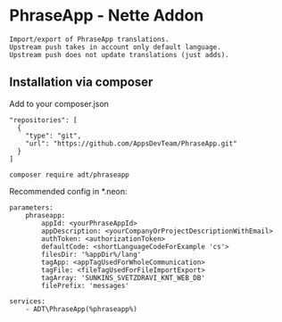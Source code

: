 PhraseApp - Nette Addon
============

````
Import/export of PhraseApp translations.
Upstream push takes in account only default language.
Upstream push does not update translations (just adds).
````

Installation via composer
------------

Add to your composer.json
````
"repositories": [
  {
    "type": "git",
    "url": "https://github.com/AppsDevTeam/PhraseApp.git"
  }
]
````

````
composer require adt/phraseapp
````

Recommended config in *.neon:

````
parameters:
	phraseapp:
		appId: <yourPhraseAppId>
		appDescription: <yourCompanyOrProjectDescriptionWithEmail>
		authToken: <authorizationToken>
		defaultCode: <shortLanguageCodeForExample 'cs'>
		filesDir: '%appDir%/lang'
		tagApp: <appTagUsedForWholeCommunication>
		tagFile: <fileTagUsedForFileImportExport>
		tagArray: 'SUNKINS_SVETZDRAVI_KNT_WEB_DB'
		filePrefix: 'messages'

services:
	- ADT\PhraseApp(%phraseapp%)
````
